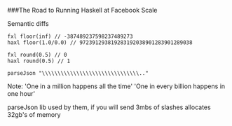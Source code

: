 ###The Road to Running Haskell at Facebook Scale

Semantic diffs


    fxl floor(inf) // -387489237598237489273
    haxl floor(1.0/0.0) // 972391293819283192038901283901289038

    fxl round(0.5) // 0
    haxl round(0.5) // 1

    parseJson "\\\\\\\\\\\\\\\\\\\\\\\\\\\\\\\.."

Note:
'One in a million happens all the time'
'One in every billion happens in one hour'


parseJson lib used by them, if you will send 3mbs of slashes allocates 32gb's of memory
